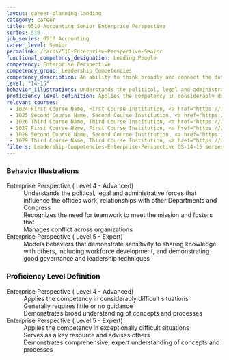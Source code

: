 ```yaml
---
layout: career-planning-landing
category: career
title: 0510 Accounting Senior Enterprise Perspective
series: 510
job_series: 0510 Accounting
career_level: Senior
permalink: /cards/510-Enterprise-Perspective-Senior
functional_competency_designation: Leading People
competency: Enterprise Perspective
competency_group: Leadership Competencies
competency_description: An ability to think broadly and connect the dots among various aspects of the enterprise 
level: "14-15"
behavior_illustrations: Understands the political, legal and administrative forces that influence the offices work, relationships with other Departments and Congress ? Recognizes the need for teamwork to meet the mission and fosters that ? Manages conflict across organizations ? Models behaviors that demonstrate sensitivity to sharing knowledge with others, including workforce development, and demonstrating good governance and leadership techniques
proficiency_level_definition: Applies the competency in considerably difficult situations ? Generally requires little or no guidance ? Demonstrates broad understanding of concepts and processes ? Applies the competency in exceptionally difficult situations ? Serves as a key resource and advises others ? Demonstrates comprehensive, expert understanding of concepts and processes
relevant_courses: 
 - 1024 First Course Name, First Course Institution, <a href="https://www.cfo.gov">www.cfo.gov</a>
 - 1025 Second Course Name, Second Course Institution, <a href="https://www.cfo.gov">www.cfo.gov</a>
 - 1026 Third Course Name, Third Course Institution, <a href="https://www.cfo.gov">www.cfo.gov</a>
 - 1027 First Course Name, First Course Institution, <a href="https://www.cfo.gov">www.cfo.gov</a>
 - 1028 Second Course Name, Second Course Institution, <a href="https://www.cfo.gov">www.cfo.gov</a>
 - 1029 Third Course Name, Third Course Institution, <a href="https://www.cfo.gov">www.cfo.gov</a>
filters: Leadership-Competencies-Enterprise-Perspective GS-14-15 series-0510
---
```


<div class="desktop:grid-col-6 margin-y-205">
  <div class="border-top-05 bg-white padding-2 shadow-5 height-full members-hover border-1px border-gray-30 border-top-orange radius-lg">
    <h3>Behavior Illustrations</h3>
    <dl class="text-base"><dt>Enterprise Perspective ( Level 4 - Advanced)</dt><dd>Understands the political, legal and administrative forces that influence the offices work, relationships with other Departments and Congress </dd><dd> Recognizes the need for teamwork to meet the mission and fosters that </dd><dd> Manages conflict across organizations</dd><dt>Enterprise Perspective ( Level 5 - Expert)</dt><dd>Models behaviors that demonstrate sensitivity to sharing knowledge with others, including workforce development, and demonstrating good governance and leadership techniques</dd></dl>
  </div>
</div>
<div class="desktop:grid-col-6 margin-y-205">
  <div class="border-top-05 bg-white padding-2 shadow-5 height-full members-hover border-1px border-gray-30 border-top-orange radius-lg">
    <h3>Proficiency Level Definition</h3>
    <dl class="text-base"><dt>Enterprise Perspective ( Level 4 - Advanced)</dt><dd>Applies the competency in considerably difficult situations </dd><dd> Generally requires little or no guidance </dd><dd> Demonstrates broad understanding of concepts and processes</dd><dt>Enterprise Perspective ( Level 5 - Expert)</dt><dd>Applies the competency in exceptionally difficult situations </dd><dd> Serves as a key resource and advises others </dd><dd> Demonstrates comprehensive, expert understanding of concepts and processes</dd></dl>
  </div>
</div>